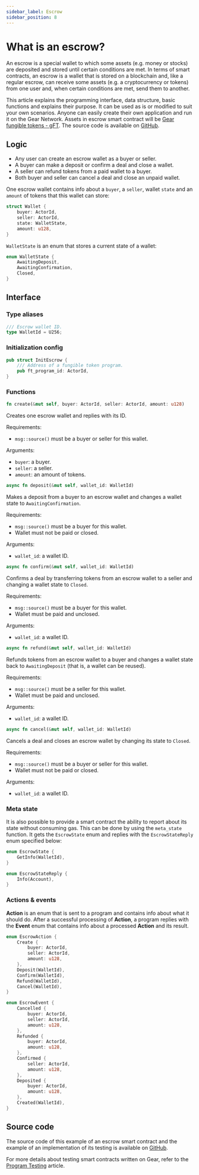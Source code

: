 ```yaml
---
sidebar_label: Escrow
sidebar_position: 8
---
```


# What is an escrow?
An escrow is a special wallet to which some assets (e.g. money or stocks) are deposited and stored until certain conditions are met. In terms of smart contracts, an escrow is a wallet that is stored on a blockchain and, like a regular escrow, can receive some assets (e.g. a cryptocurrency or tokens) from one user and, when certain conditions are met, send them to another.

This article explains the programming interface, data structure, basic functions and explains their purpose. It can be used as is or modified to suit your own scenarios. Anyone can easily create their own application and run it on the Gear Network. Assets in escrow smart contract will be [Gear fungible tokens - gFT](/examples/gft-20). The source code is available on [GitHub](https://github.com/gear-dapps/escrow). 

## Logic
* Any user can create an escrow wallet as a buyer or seller.
* A buyer can make a deposit or confirm a deal and close a wallet.
* A seller can refund tokens from a paid wallet to a buyer.
* Both buyer and seller can cancel a deal and close an unpaid wallet.

One escrow wallet contains info about a `buyer`, a `seller`, wallet `state` and an `amount` of tokens that this wallet can store:
```rust
struct Wallet {
    buyer: ActorId,
    seller: ActorId,
    state: WalletState,
    amount: u128,
}
```

`WalletState` is an enum that stores a current state of a wallet:
```rust
enum WalletState {
    AwaitingDeposit,
    AwaitingConfirmation,
    Closed,
}
```

## Interface
### Type aliases
```rust
/// Escrow wallet ID.
type WalletId = U256;
```

### Initialization config
```rust
pub struct InitEscrow {
    /// Address of a fungible token program.
    pub ft_program_id: ActorId,
}
```

### Functions
```rust
fn create(&mut self, buyer: ActorId, seller: ActorId, amount: u128)
```
Creates one escrow wallet and replies with its ID.

Requirements:
* `msg::source()` must be a buyer or seller for this wallet.

Arguments:
* `buyer`: a buyer.
* `seller`: a seller.
* `amount`: an amount of tokens.

```rust
async fn deposit(&mut self, wallet_id: WalletId)
```
Makes a deposit from a buyer to an escrow wallet
and changes a wallet state to `AwaitingConfirmation`.

Requirements:
* `msg::source()` must be a buyer for this wallet.
* Wallet must not be paid or closed.

Arguments:
* `wallet_id`: a wallet ID.

```rust
async fn confirm(&mut self, wallet_id: WalletId)
```
Confirms a deal by transferring tokens from an escrow wallet
to a seller and changing a wallet state to `Closed`.

Requirements:
* `msg::source()` must be a buyer for this wallet.
* Wallet must be paid and unclosed.

Arguments:
* `wallet_id`: a wallet ID.

```rust
async fn refund(&mut self, wallet_id: WalletId)
```
Refunds tokens from an escrow wallet to a buyer
and changes a wallet state back to `AwaitingDeposit`
(that is, a wallet can be reused).

Requirements:
* `msg::source()` must be a seller for this wallet.
* Wallet must be paid and unclosed.

Arguments:
* `wallet_id`: a wallet ID.

```rust
async fn cancel(&mut self, wallet_id: WalletId)
```
Cancels a deal and closes an escrow wallet by changing its state to `Closed`.

Requirements:
* `msg::source()` must be a buyer or seller for this wallet.
* Wallet must not be paid or closed.

Arguments:
* `wallet_id`: a wallet ID.

### Meta state
It is also possible to provide a smart contract the ability to report about its state without consuming gas. This can be done by using the `meta_state` function. It gets the `EscrowState` enum and replies with the `EscrowStateReply` enum specified below:
```rust
enum EscrowState {
    GetInfo(WalletId),
}
```

```rust
enum EscrowStateReply {
    Info(Account),
}
```

### Actions & events
**Action** is an enum that is sent to a program and contains info about what it should do. After a successful processing of **Action**, a program replies with the **Event** enum that contains info about a processed **Action** and its result.

```rust
enum EscrowAction {
    Create {
        buyer: ActorId,
        seller: ActorId,
        amount: u128,
    },
    Deposit(WalletId),
    Confirm(WalletId),
    Refund(WalletId),
    Cancel(WalletId),
}
```

```rust
enum EscrowEvent {
    Cancelled {
        buyer: ActorId,
        seller: ActorId,
        amount: u128,
    },
    Refunded {
        buyer: ActorId,
        amount: u128,
    },
    Confirmed {
        seller: ActorId,
        amount: u128,
    },
    Deposited {
        buyer: ActorId,
        amount: u128,
    },
    Created(WalletId),
}
```

## Source code
The source code of this example of an escrow smart contract and the example of an implementation of its testing is available on [GitHub](https://github.com/gear-dapps/escrow).

For more details about testing smart contracts written on Gear, refer to the [Program Testing](/developing-contracts/testing) article.
